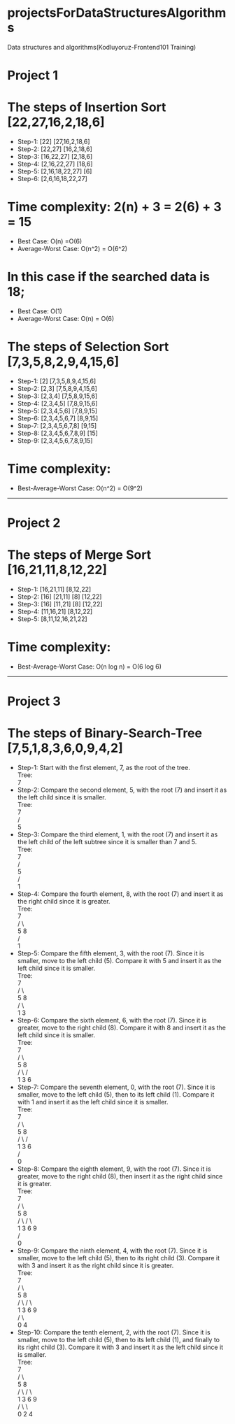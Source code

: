 # projectsForDataStructuresAlgorithms
Data structures and algorithms(Kodluyoruz-Frontend101 Training)
# Project 1
# The steps of Insertion Sort [22,27,16,2,18,6]
* Step-1: [22] [27,16,2,18,6]
* Step-2: [22,27] [16,2,18,6]
* Step-3: [16,22,27] [2,18,6]
* Step-4: [2,16,22,27] [18,6]
* Step-5: [2,16,18,22,27] [6]
* Step-6: [2,6,16,18,22,27]
  
# Time complexity: 2(n) + 3 = 2(6) + 3 = 15
* Best Case: O(n) =O(6)
* Average-Worst Case: O(n^2) = O(6^2)

# In this case if the searched data is 18;
* Best Case:  O(1)
* Average-Worst Case: O(n) = O(6)

# The steps of Selection Sort [7,3,5,8,2,9,4,15,6]
* Step-1: [2] [7,3,5,8,9,4,15,6]
* Step-2: [2,3] [7,5,8,9,4,15,6]
* Step-3: [2,3,4] [7,5,8,9,15,6]
* Step-4: [2,3,4,5] [7,8,9,15,6]
* Step-5: [2,3,4,5,6] [7,8,9,15]
* Step-6: [2,3,4,5,6,7] [8,9,15]
* Step-7: [2,3,4,5,6,7,8] [9,15]
* Step-8: [2,3,4,5,6,7,8,9] [15]
* Step-9: [2,3,4,5,6,7,8,9,15]
  
# Time complexity: 
* Best-Average-Worst Case: O(n^2) = O(9^2)
--------------------------------------------------
# Project 2
# The steps of Merge Sort [16,21,11,8,12,22]
* Step-1: [16,21,11] [8,12,22]
* Step-2: [16] [21,11] [8] [12,22]
* Step-3: [16] [11,21] [8] [12,22]
* Step-4: [11,16,21] [8,12,22]
* Step-5: [8,11,12,16,21,22]

# Time complexity: 
* Best-Average-Worst Case: O(n log n) = O(6 log 6)
--------------------------------------------------
# Project 3
# The steps of Binary-Search-Tree [7,5,1,8,3,6,0,9,4,2]
* Step-1: Start with the first element, 7, as the root of the tree.  
Tree:  
7  
* Step-2: Compare the second element, 5, with the root (7) and insert it as the left child since it is smaller.  
Tree:  
7  
/  
5  
* Step-3: Compare the third element, 1, with the root (7) and insert it as the left child of the left subtree since it is smaller than 7 and 5.  
Tree:  
     7  
  /     
 5         
/  
1  
* Step-4: Compare the fourth element, 8, with the root (7) and insert it as the right child since it is greater.  
Tree:  
     7  
  /    \  
 5      8  
/   
1    
* Step-5: Compare the fifth element, 3, with the root (7). Since it is smaller, move to the left child (5). Compare it with 5 and insert it as the left child since it is smaller.  
Tree:  
     7  
  /    \  
 5      8  
/ \  
1  3  
* Step-6: Compare the sixth element, 6, with the root (7). Since it is greater, move to the right child (8). Compare it with 8 and insert it as the left child since it is smaller.  
Tree:  
     7  
  /    \  
 5      8  
/ \    /  
1  3  6  
* Step-7: Compare the seventh element, 0, with the root (7). Since it is smaller, move to the left child (5), then to its left child (1). Compare it with 1 and insert it as the left child since it is smaller.  
Tree:  
         7  
      /    \  
     5      8  
    / \    /  
   1  3  6  
  /  
0    
* Step-8: Compare the eighth element, 9, with the root (7). Since it is greater, move to the right child (8), then insert it as the right child since it is greater.  
Tree:  
         7  
      /    \  
     5      8  
    / \    / \  
   1  3  6    9  
  /  
0   
* Step-9: Compare the ninth element, 4, with the root (7). Since it is smaller, move to the left child (5), then to its right child (3). Compare it with 3 and insert it as the right child since it is greater.  
Tree:  
         7  
      /    \  
     5      8  
    / \    / \  
   1  3  6    9  
  /    \  
0       4  
* Step-10: Compare the tenth element, 2, with the root (7). Since it is smaller, move to the left child (5), then to its left child (1), and finally to its right child (3). Compare it with 3 and insert it as the left child since it is smaller.  
Tree:  
         7  
      /    \  
     5      8  
    / \    / \  
   1  3  6    9  
  / \   \  
0    2   4  


